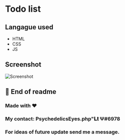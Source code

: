 # Todo list
## Langague used
* HTML
* CSS
* JS
## Screenshot
![Screenshot](https://i.postimg.cc/qBcWqL0t/image.png)
## 🏴 End of readme
### Made with ❤ 
### My contact: PsychedelicsEyes.php"𝐋𝐭 Ψ#6978
### For ideas of future update send me a message.
